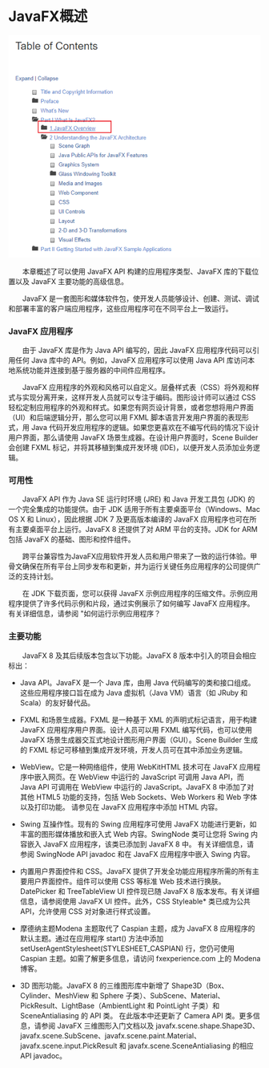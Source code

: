 # JavaFX概述

![image-20231017194047807](https://raw.githubusercontent.com/huxiaoning/img/master/image-20231017194047807.png)



&emsp;&emsp;本章概述了可以使用 JavaFX API 构建的应用程序类型、JavaFX 库的下载位置以及 JavaFX 主要功能的高级信息。

&emsp;&emsp;JavaFX 是一套图形和媒体软件包，使开发人员能够设计、创建、测试、调试和部署丰富的客户端应用程序，这些应用程序可在不同平台上一致运行。

### JavaFX 应用程序

&emsp;&emsp;由于 JavaFX 库是作为 Java API 编写的，因此 JavaFX 应用程序代码可以引用任何 Java 库中的 API。例如，JavaFX 应用程序可以使用 Java API 库访问本地系统功能并连接到基于服务器的中间件应用程序。

&emsp;&emsp;JavaFX 应用程序的外观和风格可以自定义。层叠样式表（CSS）将外观和样式与实现分离开来，这样开发人员就可以专注于编码。图形设计师可以通过 CSS 轻松定制应用程序的外观和样式。如果您有网页设计背景，或者您想将用户界面（UI）和后端逻辑分开，那么您可以用 FXML 脚本语言开发用户界面的表现形式，用 Java 代码开发应用程序的逻辑。如果您更喜欢在不编写代码的情况下设计用户界面，那么请使用 JavaFX 场景生成器。在设计用户界面时，Scene Builder 会创建 FXML 标记，并将其移植到集成开发环境 (IDE)，以便开发人员添加业务逻辑。

### 可用性

&emsp;&emsp;JavaFX API 作为 Java SE 运行时环境 (JRE) 和 Java 开发工具包 (JDK) 的一个完全集成的功能提供。由于 JDK 适用于所有主要桌面平台（Windows、Mac OS X 和 Linux），因此根据 JDK 7 及更高版本编译的 JavaFX 应用程序也可在所有主要桌面平台上运行。JavaFX 8 还提供了对 ARM 平台的支持。JDK for ARM 包括 JavaFX 的基础、图形和控件组件。

&emsp;&emsp;跨平台兼容性为JavaFX应用软件开发人员和用户带来了一致的运行体验。甲骨文确保在所有平台上同步发布和更新，并为运行关键任务应用程序的公司提供广泛的支持计划。

&emsp;&emsp;在 JDK 下载页面，您可以获得 JavaFX 示例应用程序的压缩文件。示例应用程序提供了许多代码示例和片段，通过实例展示了如何编写 JavaFX 应用程序。有关详细信息，请参阅 "如何运行示例应用程序？

### 主要功能

&emsp;&emsp;JavaFX 8 及其后续版本包含以下功能。JavaFX 8 版本中引入的项目会相应标出：

- Java API。JavaFX 是一个 Java 库，由用 Java 代码编写的类和接口组成。这些应用程序接口旨在成为 Java 虚拟机（Java VM）语言（如 JRuby 和 Scala）的友好替代品。

- FXML 和场景生成器。FXML 是一种基于 XML 的声明式标记语言，用于构建 JavaFX 应用程序用户界面。设计人员可以用 FXML 编写代码，也可以使用 JavaFX 场景生成器交互式地设计图形用户界面（GUI）。Scene Builder 生成的 FXML 标记可移植到集成开发环境，开发人员可在其中添加业务逻辑。

- WebView。它是一种网络组件，使用 WebKitHTML 技术可在 JavaFX 应用程序中嵌入网页。在 WebView 中运行的 JavaScript 可调用 Java API，而 Java API 可调用在 WebView 中运行的 JavaScript。JavaFX 8 中添加了对其他 HTML5 功能的支持，包括 Web Sockets、Web Workers 和 Web 字体以及打印功能。 请参见在 JavaFX 应用程序中添加 HTML 内容。
- Swing 互操作性。现有的 Swing 应用程序可使用 JavaFX 功能进行更新，如丰富的图形媒体播放和嵌入式 Web 内容。SwingNode 类可让您将 Swing 内容嵌入 JavaFX 应用程序，该类已添加到 JavaFX 8 中。 有关详细信息，请参阅 SwingNode API javadoc 和在 JavaFX 应用程序中嵌入 Swing 内容。
- 内置用户界面控件和 CSS。JavaFX 提供了开发全功能应用程序所需的所有主要用户界面控件。组件可以使用 CSS 等标准 Web 技术进行换肤。DatePicker 和 TreeTableView UI 控件现已随 JavaFX 8 版本发布。有关详细信息，请参阅使用 JavaFX UI 控件。此外，CSS Styleable* 类已成为公共 API，允许使用 CSS 对对象进行样式设置。
- 摩德纳主题Modena 主题取代了 Caspian 主题，成为 JavaFX 8 应用程序的默认主题。通过在应用程序 start() 方法中添加 setUserAgentStylesheet(STYLESHEET_CASPIAN) 行，您仍可使用 Caspian 主题。如需了解更多信息，请访问 fxexperience.com 上的 Modena 博客。
- 3D 图形功能。JavaFX 8 的三维图形库中新增了 Shape3D（Box、Cylinder、MeshView 和 Sphere 子类）、SubScene、Material、PickResult、LightBase（AmbientLight 和 PointLight 子类）和 SceneAntialiasing 的 API 类。 在此版本中还更新了 Camera API 类。更多信息，请参阅 JavaFX 三维图形入门文档以及 javafx.scene.shape.Shape3D、javafx.scene.SubScene、javafx.scene.paint.Material、javafx.scene.input.PickResult 和 javafx.scene.SceneAntialiasing 的相应 API javadoc。
